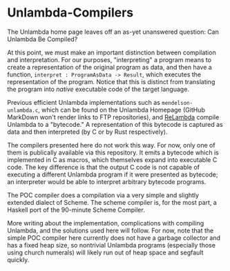 # Unlambda-Compilers

The Unlambda home page leaves off an as-yet unanswered question: Can Unlambda Be Compiled?

At this point, we must make an important distinction between compilation and interpretation. For our purposes,
"interpreting" a program means to create a representation of the original program as data, and then have a function,
`interpret : ProgramAsData -> Result`, which executes the representation of the program. Notice that this is
distinct from translating the program into _native_ executable code of the target language.

Previous efficient Unlambda implementations such as `mendelson-unlambda.c`, which can be found on the Unlambda
Homepage (GitHub MarkDown won't render links to FTP repositories), and [ReLambda](https://github.com/MattX/relambda) 
compile Unlambda to a "bytecode." A representation of this bytecode is captured as data and then 
interpreted (by C or by Rust respectively).

The compilers presented here do not work this way. For now, only one of them is publically available via 
this repository. It emits a bytecode which is implemented in C as macros, which themselves expand into 
executable C code. The key difference is that the output C code is not capable of executing a different Unlambda program
if it were presented as bytecode; an interpreter would be able to interpret arbitrary bytecode programs.

The POC compiler does a compilation via a very simple and slightly extended dialect of Scheme. The
scheme compiler is, for the most part, a Haskell port of the 90-minute Scheme Compiler.

More writing about the implementation, complications with compiling Unlambda, and the solutions used here will
follow. For now, note that the simple POC compiler here currently does not have a garbage collector and has a
fixed heap size, so nontrivial Unlambda programs (especially those using church numerals) will likely run out of
heap space and segfault quickly.
